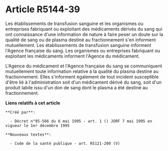 # Article R5144-39

Les établissements de transfusion sanguine et les organismes ou entreprises fabriquant ou exploitant des médicaments dérivés
du sang qui ont connaissance d'une information de nature à faire peser un doute sur la qualité de sang ou de plasma destiné
au fractionnement s'en informent mutuellement. Les établissements de transfusion sanguine informent l'Agence française du
sang. Les organismes ou entreprises fabriquant ou exploitant les médicaments informent l'Agence du médicament.

L'Agence du médicament et l'Agence française du sang se communiquent mutuellement toute information relative à la qualité du
plasma destiné au fractionnement. Elles s'informent également de tout incident susceptible d'être lié à l'administration soit
d'un médicament dérivé du sang, soit d'un produit labile issu d'un don de sang dont le plasma a été destiné au
fractionnement.

**Liens relatifs à cet article**

	**Créé par**:

	  - Décret n°95-566 du 6 mai 1995 - art. 1 () JORF 7 mai 1995 en vigueur le 1er décembre 1995

	**Nouveaux textes**:

	  - Code de la santé publique - art. R5121-200 (V)
